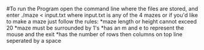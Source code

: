 #To run the Program
open the command line where the files are stored, and enter 
./maze < input.txt 
where input.txt is any of the 4 mazes or if you'd like to make a maze just follow the rules:
*maze length or height cannot exceed 20
*maze must be surrounded by 1's
*has an m and e to represent the mouse and the exit
*has the number of rows then columns on top line seperated by a space
